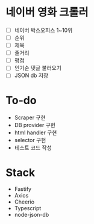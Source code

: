 # 네이버 영화 크롤러

- [ ] 네이버 박스오피스 1~10위
- [ ] 순위
- [ ] 제목
- [ ] 줄거리
- [ ] 평점
- [ ] 인기순 댓글 불러오기
- [ ] JSON db 저장

# To-do
- Scraper 구현
- DB provider 구현
- html handler 구현
- selector 구현
- 테스트 코드 작성

# Stack
- Fastify
- Axios
- Cheerio
- Typescript
- node-json-db
